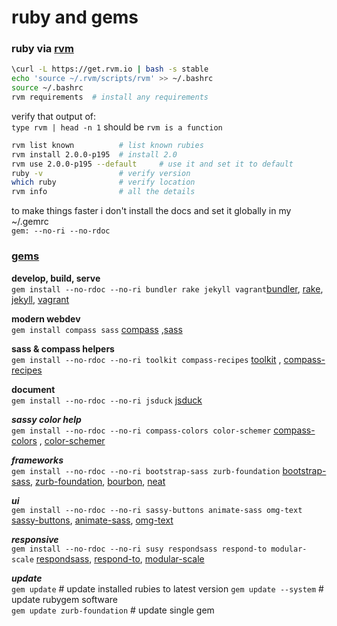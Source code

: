 ruby and gems
======================================


### ruby via [rvm](http://rvm.io)
```sh
\curl -L https://get.rvm.io | bash -s stable
echo 'source ~/.rvm/scripts/rvm' >> ~/.bashrc
source ~/.bashrc
rvm requirements  # install any requirements
```
verify that output of:   
`type rvm | head -n 1`
should be `rvm is a function`  
```sh
rvm list known          # list known rubies
rvm install 2.0.0-p195  # install 2.0
rvm use 2.0.0-p195 --default     # use it and set it to default
ruby -v 				# verify version
which ruby				# verify location
rvm info                # all the details
```   
to make things faster i don't install the docs and set it globally in my ~/.gemrc   
`gem: --no-ri --no-rdoc`   

### [gems](http://rubygems.org/gems)

__develop, build, serve__   
`gem install --no-rdoc --no-ri bundler rake jekyll vagrant`[bundler](http://bundler.io/), [rake](http://rake.rubyforge.org/),  [jekyll](http://jekyllrb.com/), [vagrant](http://www.vagrantup.com/)   

__modern webdev__    
`gem install compass sass`  [compass](http://compass-style.org/) ,[sass](http://sass-lang.com/)    

__sass & compass helpers__   
`gem install --no-rdoc --no-ri toolkit compass-recipes` [toolkit](https://github.com/Snugug/toolkit) , [compass-recipes](http://compass-recipes.moox.fr/)

__document__   
`gem install --no-rdoc --no-ri jsduck`    [jsduck](https://github.com/senchalabs/jsduck)    

___sassy color help___    
`gem install --no-rdoc --no-ri compass-colors color-schemer` [compass-colors](https://github.com/chriseppstein/compass-colors) , [color-schemer](https://github.com/scottkellum/color-schemer)
  
___frameworks___     
`gem install --no-rdoc --no-ri bootstrap-sass zurb-foundation` [bootstrap-sass](https://github.com/thomas-mcdonald/bootstrap-sass), [zurb-foundation](http://foundation.zurb.com/docs/sass.html), [bourbon](http://bourbon.io/), [neat](http://neat.bourbon.io/)  

___ui___    
`gem install --no-rdoc --no-ri sassy-buttons animate-sass omg-text` [sassy-buttons](http://jaredhardy.com/sassy-buttons/), [animate-sass](https://github.com/adamstac/animate.sass), [omg-text](http://jaredhardy.com/omg-text/)

___responsive___   
`gem install --no-rdoc --no-ri susy respondsass respond-to modular-scale` [respondsass](http://my-html-codes.com/respondsass/documentation.html), [respond-to](https://github.com/snugug/respond-to), [modular-scale](https://github.com/scottkellum/modular-scale)

___update___    
`gem update`                     # update installed rubies to latest version
`gem update --system`            # update rubygem software   
`gem update zurb-foundation`     # update single gem
